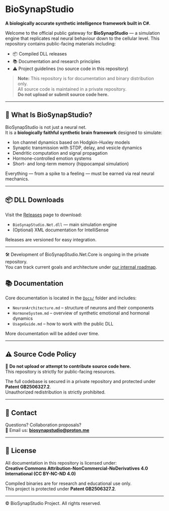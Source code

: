 # BioSynapStudio

**A biologically accurate synthetic intelligence framework built in C#.**

Welcome to the official public gateway for **BioSynapStudio** — a simulation engine that replicates real neural behaviour down to the cellular level. This repository contains public-facing materials including:

- 📦 Compiled DLL releases
- 📚 Documentation and research principles
- ⚠️ Project guidelines (no source code in this repository)

> **Note:** This repository is for documentation and binary distribution only.  
> All source code is maintained in a private repository.  
> **Do not upload or submit source code here.**

---

## 🧠 What Is BioSynapStudio?

BioSynapStudio is not just a neural net.  
It is a **biologically faithful synthetic brain framework** designed to simulate:

- Ion channel dynamics based on Hodgkin-Huxley models  
- Synaptic transmission with STDP, delay, and vesicle dynamics  
- Dendritic computation and signal propagation  
- Hormone-controlled emotion systems  
- Short- and long-term memory (hippocampal simulation)

Everything — from a spike to a feeling — must be earned via real neural mechanics.

---

## 📦 DLL Downloads

Visit the [Releases](https://github.com/Overdrive77/BioSynapStudio-Public/releases) page to download:

- `BioSynapStudio.Net.dll` — main simulation engine  
- (Optional) XML documentation for IntelliSense

Releases are versioned for easy integration.

---

🛠 Development of BioSynapStudio.Net.Core is ongoing in the private repository.  
You can track current goals and architecture under [our internal roadmap](https://github.com/users/Overdrive77/projects/3/views/1?pane=issue&itemId=111143138).

## 📚 Documentation

Core documentation is located in the [`Docs/`](./Docs/) folder and includes:

- `NeuronArchitecture.md` – structure of neurons and their components
- `HormoneSystem.md` – overview of synthetic emotional and hormonal dynamics
- `UsageGuide.md` – how to work with the public DLL

More documentation will be added over time.

---

## ⚠️ Source Code Policy

🚫 **Do not upload or attempt to contribute source code here.**  
This repository is strictly for public-facing resources.

The full codebase is secured in a private repository and protected under **Patent GB2506327.2**.  
Unauthorized redistribution is strictly prohibited.

---

## 📧 Contact

Questions? Collaboration proposals?  
📩 Email us: **biosynapstudio@proton.me**

---

## 📜 License

All documentation in this repository is licensed under:  
**Creative Commons Attribution-NonCommercial-NoDerivatives 4.0 International (CC BY-NC-ND 4.0)**

Compiled binaries are for research and educational use only.  
This project is protected under **Patent GB2506327.2**.

---

© BioSynapStudio Project. All rights reserved.
